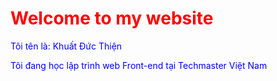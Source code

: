 <h1 style="color: red">Welcome to my website</h1>
<p style="color: blue"> Tôi tên là: Khuất Đức Thiện</p>
<p style="color: blue"> Tôi đang học lập trình web Front-end tại Techmaster Việt Nam</p>
